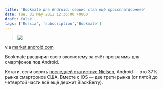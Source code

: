 ```yaml
---
title: 'Bookmate для Android: сервис стал ещё кроссплатформнее'
date: Tue, 31 May 2011 12:36:00 +0000
draft: false
tags: ['Russia', 'subscription','Bookmate']
---
```


> ![](https://ssl.gstatic.com/android/market/ru.bookmate.reader/hi-256-0-2ac87bb134cbaefb52fa81da89cd9d73e4c3a2d9)

via [market.android.com](https://market.android.com/details?id=ru.bookmate.reader&feature=search_result&hl=ru)

Bookmate расширил свою экосистему за счёт программы для смартфонов под Android.

Кстати, если верить [последней статистике Nielsen](http://goo.gl/AQBUZ), Android — это 37% рынка смартфонов США. Вместе с iOS — две трети рынка (от пятой до четвертой части всё ещё держит BlackBerry).